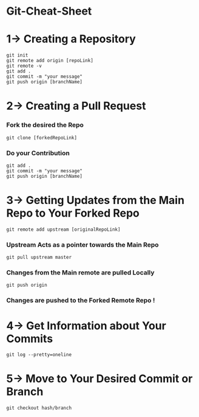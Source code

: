 # Git-Cheat-Sheet
# 1-> Creating a Repository
``git init  ``     
`git remote add origin [repoLink]   `   
`git remote -v  `   
`git add .   `  
`git commit -m "your message"  `   
`git push origin [branchName]  `  
 # 2-> Creating a Pull Request
### Fork the desired the Repo    
`git clone [forkedRepoLink]`    
### Do your Contribution  
`git add .`  
`git commit -m "your message"`  
`git push origin [branchName]`  
# 3-> Getting Updates from the Main Repo to Your Forked Repo  
`git remote add upstream [originalRepoLink]`  
### Upstream Acts as a pointer towards the Main Repo  
`git pull upstream master`  
### Changes from the Main remote are pulled Locally  
`git push origin`    
### Changes are pushed to the Forked Remote Repo !  
# 4-> Get Information about Your Commits
`git log --pretty=oneline`  
# 5-> Move to Your Desired Commit or Branch
`git checkout hash/branch`     

 
